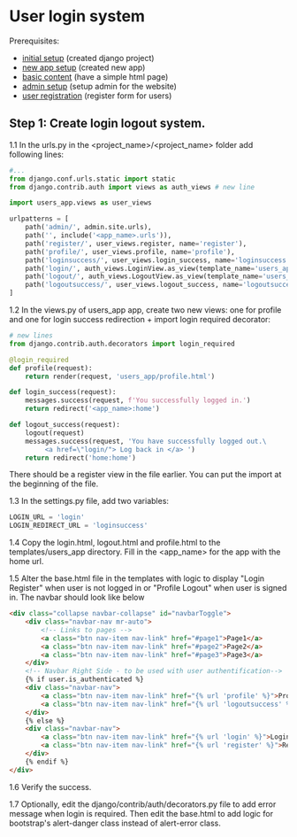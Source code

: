 # User login system

Prerequisites: 

- [initial setup](../../initial_setup/) (created django project)
- [new app setup](../new_app_setup/) (created new app)
- [basic content](../basic_content/) (have a simple html page)
- [admin setup](../admin_setup/) (setup admin for the website)
- [user registration](../user_registration/) (register form for users)



## Step 1: Create login logout system.

1.1 In the urls.py in the <project_name>/<project_name> folder add following lines:

```python
#...
from django.conf.urls.static import static
from django.contrib.auth import views as auth_views # new line

import users_app.views as user_views

urlpatterns = [
    path('admin/', admin.site.urls),
    path('', include('<app_name>.urls')),
    path('register/', user_views.register, name='register'),
    path('profile/', user_views.profile, name='profile'),
    path('loginsuccess/', user_views.login_success, name='loginsuccess'),
    path('login/', auth_views.LoginView.as_view(template_name='users_app/login.html'), name='login'),
    path('logout/', auth_views.LogoutView.as_view(template_name='users_app/logout.html'), name='logout'), 
    path('logoutsuccess/', user_views.logout_success, name='logoutsuccess'),
]
```

1.2 In the views.py of users_app app, create two new views: one for profile and one for login success redirection + import login required decorator:

```python
# new lines
from django.contrib.auth.decorators import login_required

@login_required
def profile(request):
    return render(request, 'users_app/profile.html')

def login_success(request):
    messages.success(request, f'You successfully logged in.')
    return redirect('<app_name>:home')

def logout_success(request):
    logout(request)
    messages.success(request, 'You have successfully logged out.\
         <a href=\"login/"> Log back in </a> ')
    return redirect('home:home')

```

There should be a register view in the file earlier. You can put the import at the beginning of the file.

1.3 In the settings.py file, add two variables:


```python
LOGIN_URL = 'login'
LOGIN_REDIRECT_URL = 'loginsuccess'
```

1.4 Copy the login.html, logout.html and profile.html to the templates/users_app directory. Fill in the <app_name> for the app with the home url.

1.5 Alter the base.html file in the templates with logic to display "Login Register" when user is not logged in or "Profile Logout" when user is signed in. The navbar should look like below

```html
<div class="collapse navbar-collapse" id="navbarToggle">
    <div class="navbar-nav mr-auto">
        <!-- Links to pages -->
        <a class="btn nav-item nav-link" href="#page1">Page1</a>
        <a class="btn nav-item nav-link" href="#page2">Page2</a>
        <a class="btn nav-item nav-link" href="#page3">Page3</a>
    </div>
    <!-- Navbar Right Side - to be used with user authentification-->
    {% if user.is_authenticated %}
    <div class="navbar-nav">
        <a class="btn nav-item nav-link" href="{% url 'profile' %}">Profile</a>
        <a class="btn nav-item nav-link" href="{% url 'logoutsuccess' %}">Logout</a>
    </div>
    {% else %}
    <div class="navbar-nav">
        <a class="btn nav-item nav-link" href="{% url 'login' %}">Login</a>
        <a class="btn nav-item nav-link" href="{% url 'register' %}">Register</a>
    </div>
    {% endif %}
</div>
```

1.6 Verify the success.

1.7 Optionally, edit the django/contrib/auth/decorators.py file to add error message when login is required. Then edit the base.html to add logic for bootstrap's alert-danger class instead of alert-error class.